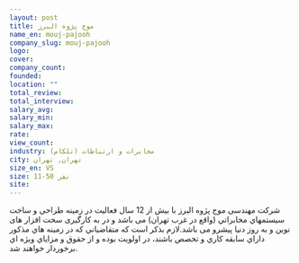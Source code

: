 ```yaml
---
layout: post
title: موج پژوه البرز
name_en: mouj-pajooh
company_slug: mouj-pajooh
logo: 
cover: 
company_count:
founded:
location: ""
total_review: 
total_interview: 
salary_avg: 
salary_min: 
salary_max: 
rate: 
view_count: 
industry: مخابرات و ارتباطات (تلکام) 
city: تهران, تهران
size_en: VS
size: 11-50 نفر
site: 
---
```


شرکت مهندسی موج پژوه البرز با بیش از 12 سال فعالیت در زمينه طراحي و ساخت سيستمهاي مخابراتي (واقع در غرب تهران) می باشد و در به کارگیری سخت افزار های نوین و به روز دنیا پیشرو می باشد.لازم بذکر است که متقاضياني که در زمينه هاي مذکور داراي سابقه کاري و تخصص باشند، در اولويت بوده و از حقوق و مزاياي ويژه اي برخوردار خواهند شد.
